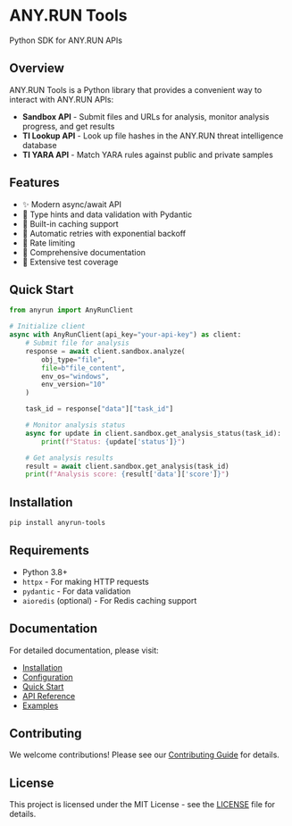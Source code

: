 # ANY.RUN Tools

Python SDK for ANY.RUN APIs

## Overview

ANY.RUN Tools is a Python library that provides a convenient way to interact with ANY.RUN APIs:

- **Sandbox API** - Submit files and URLs for analysis, monitor analysis progress, and get results
- **TI Lookup API** - Look up file hashes in the ANY.RUN threat intelligence database
- **TI YARA API** - Match YARA rules against public and private samples

## Features

- ✨ Modern async/await API
- 🚀 Type hints and data validation with Pydantic
- 💾 Built-in caching support
- 🔄 Automatic retries with exponential backoff
- 🚦 Rate limiting
- 📝 Comprehensive documentation
- 🧪 Extensive test coverage

## Quick Start

```python
from anyrun import AnyRunClient

# Initialize client
async with AnyRunClient(api_key="your-api-key") as client:
    # Submit file for analysis
    response = await client.sandbox.analyze(
        obj_type="file",
        file=b"file_content",
        env_os="windows",
        env_version="10"
    )

    task_id = response["data"]["task_id"]

    # Monitor analysis status
    async for update in client.sandbox.get_analysis_status(task_id):
        print(f"Status: {update['status']}")

    # Get analysis results
    result = await client.sandbox.get_analysis(task_id)
    print(f"Analysis score: {result['data']['score']}")
```

## Installation

```bash
pip install anyrun-tools
```

## Requirements

- Python 3.8+
- `httpx` - For making HTTP requests
- `pydantic` - For data validation
- `aioredis` (optional) - For Redis caching support

## Documentation

For detailed documentation, please visit:

- [Installation](getting-started/installation.md)
- [Configuration](getting-started/configuration.md)
- [Quick Start](getting-started/quickstart.md)
- [API Reference](https://any.run/api-documentation/)
- [Examples](examples/sandbox/analyze-file.py)

## Contributing

We welcome contributions! Please see our [Contributing Guide](contributing.md) for details.

## License

This project is licensed under the MIT License - see the [LICENSE](https://github.com/bykovk-pro/anyrun-tools/blob/main/LICENSE) file for details.
